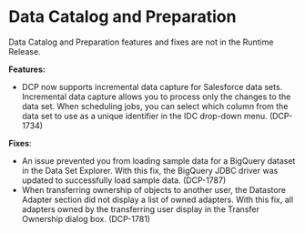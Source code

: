 #  Data Catalog and Preparation

<head>
  <meta name="guidename" content="Release Notes"/>
  <meta name="context" content="GUID-7e45e013-e7d6-43be-9fc3-e600eb31d086"/>
</head>


Data Catalog and Preparation features and fixes are not in the Runtime Release.

**Features:**

-   DCP now supports incremental data capture for Salesforce data sets. Incremental data capture allows you to process only the changes to the data set. When scheduling jobs, you can select which column from the data set to use as a unique identifier in the IDC drop-down menu. \(DCP-1734\)

**Fixes**:

-   An issue prevented you from loading sample data for a BigQuery dataset in the Data Set Explorer. With this fix, the BigQuery JDBC driver was updated to successfully load sample data. \(DCP-1787\)
-   When transferring ownership of objects to another user, the Datastore Adapter section did not display a list of owned adapters. With this fix, all adapters owned by the transferring user display in the Transfer Ownership dialog box. \(DCP-1781\)